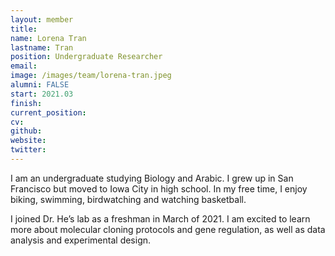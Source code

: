 ```yaml
---
layout: member
title:
name: Lorena Tran
lastname: Tran
position: Undergraduate Researcher
email: 
image: /images/team/lorena-tran.jpeg
alumni: FALSE
start: 2021.03
finish:
current_position:
cv: 
github: 
website: 
twitter: 
---
```


I am an undergraduate studying Biology and Arabic.  I grew up in San Francisco but moved to Iowa City in high school.  In my free time, I enjoy biking, swimming, birdwatching and watching basketball.

I joined Dr. He’s lab as a freshman in March of 2021.  I am excited to learn more about molecular cloning protocols and gene regulation, as well as data analysis and experimental design.

